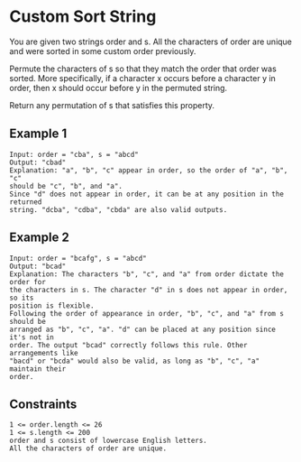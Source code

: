 # Custom Sort String

You are given two strings order and s. All the characters of order are unique
and were sorted in some custom order previously.

Permute the characters of s so that they match the order that order was sorted.
More specifically, if a character x occurs before a character y in order, then
x should occur before y in the permuted string.

Return any permutation of s that satisfies this property.

## Example 1

```text
Input: order = "cba", s = "abcd"
Output: "cbad"
Explanation: "a", "b", "c" appear in order, so the order of "a", "b", "c"
should be "c", "b", and "a".
Since "d" does not appear in order, it can be at any position in the returned
string. "dcba", "cdba", "cbda" are also valid outputs.
```

## Example 2

```text
Input: order = "bcafg", s = "abcd"
Output: "bcad"
Explanation: The characters "b", "c", and "a" from order dictate the order for
the characters in s. The character "d" in s does not appear in order, so its
position is flexible.
Following the order of appearance in order, "b", "c", and "a" from s should be
arranged as "b", "c", "a". "d" can be placed at any position since it's not in
order. The output "bcad" correctly follows this rule. Other arrangements like
"bacd" or "bcda" would also be valid, as long as "b", "c", "a" maintain their
order.
```

## Constraints

```text
1 <= order.length <= 26
1 <= s.length <= 200
order and s consist of lowercase English letters.
All the characters of order are unique.
```
